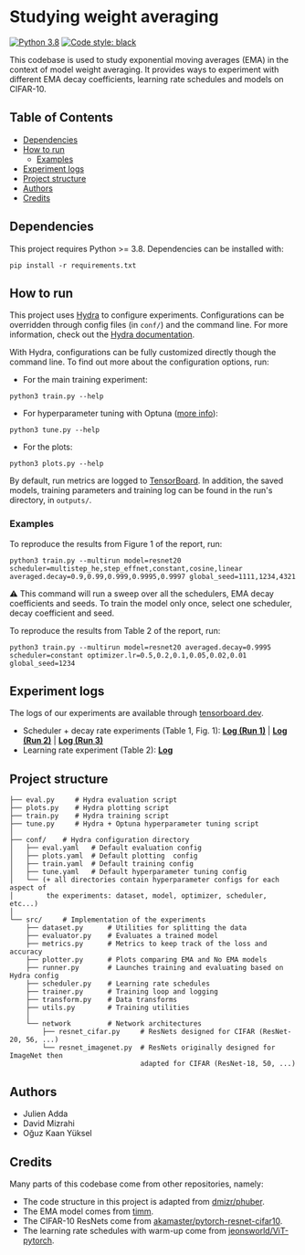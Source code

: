 # Studying weight averaging

[![Python 3.8](https://img.shields.io/badge/python-3.8-blue.svg)](https://www.python.org/downloads/release/python-380//)
[![Code style: black](https://img.shields.io/badge/code%20style-black-000000.svg)](https://github.com/psf/black)

This codebase is used to study exponential moving averages (EMA) in the context of model weight averaging. It provides ways to experiment with different EMA decay coefficients, learning rate schedules and models on CIFAR-10.

## Table of Contents

- [Dependencies](#dependencies)
- [How to run](#how-to-run)
  - [Examples](#examples)
- [Experiment logs](#experiment-logs)
- [Project structure](#project-structure)
- [Authors](#authors)
- [Credits](#credits)


## Dependencies
This project requires Python >= 3.8. Dependencies can be installed with:
```
pip install -r requirements.txt
```


## How to run

This project uses [Hydra](https://hydra.cc/) to configure experiments. Configurations can be overridden through config files (in `conf/`) and the command line. For more information, check out the [Hydra documentation](https://hydra.cc/docs/intro/).

With Hydra, configurations can be fully customized directly though the command line. To find out more about the configuration options, run:
- For the main training experiment:
```
python3 train.py --help
```
- For hyperparameter tuning with Optuna ([more info](https://hydra.cc/docs/plugins/optuna_sweeper)):
```
python3 tune.py --help
```
- For the plots:
```
python3 plots.py --help
```

By default, run metrics are logged to [TensorBoard](https://www.tensorflow.org/tensorboard). In addition, the saved models, training parameters and training log can be found in the run's directory, in `outputs/`.

### Examples
To reproduce the results from Figure 1 of the report, run:
```
python3 train.py --multirun model=resnet20 scheduler=multistep_he,step_effnet,constant,cosine,linear averaged.decay=0.9,0.99,0.999,0.9995,0.9997 global_seed=1111,1234,4321
```
⚠️ This command will run a sweep over all the schedulers, EMA decay coefficients and seeds. To train the model only once, select one scheduler, decay coefficient and seed.

To reproduce the results from Table 2 of the report, run:
```
python3 train.py --multirun model=resnet20 averaged.decay=0.9995 scheduler=constant optimizer.lr=0.5,0.2,0.1,0.05,0.02,0.01 global_seed=1234
```

## Experiment logs

The logs of our experiments are available through [tensorboard.dev](https://tensorboard.dev/).

- Scheduler + decay rate experiments (Table 1, Fig. 1): [**Log (Run 1)**](https://tensorboard.dev/experiment/p9Hjq9kySPaeg84NtZX57Q) | [**Log (Run 2)**](https://tensorboard.dev/experiment/8NJxp4UgSXamjGrbUlQUxw) | [**Log (Run 3)**](https://tensorboard.dev/experiment/Wwrw9xKiQQGzwVp1DE2d2w)
- Learning rate experiment (Table 2): [**Log**](https://tensorboard.dev/experiment/iy10jUyCQyaW62wWU7yKpw)


## Project structure


```
├── eval.py     # Hydra evaluation script
├── plots.py    # Hydra plotting script
├── train.py    # Hydra training script
├── tune.py     # Hydra + Optuna hyperparameter tuning script
│
├── conf/    # Hydra configuration directory
│   ├── eval.yaml   # Default evaluation config
│   ├── plots.yaml  # Default plotting  config
│   ├── train.yaml  # Default training config
│   ├── tune.yaml   # Default hyperparameter tuning config
│   └── (+ all directories contain hyperparameter configs for each aspect of
│        the experiments: dataset, model, optimizer, scheduler, etc...) 
│ 
└── src/     # Implementation of the experiments
    ├── dataset.py      # Utilities for splitting the data
    ├── evaluator.py    # Evaluates a trained model
    ├── metrics.py      # Metrics to keep track of the loss and accuracy
    ├── plotter.py      # Plots comparing EMA and No EMA models
    ├── runner.py       # Launches training and evaluating based on Hydra config
    ├── scheduler.py    # Learning rate schedules
    ├── trainer.py      # Training loop and logging
    ├── transform.py    # Data transforms
    ├── utils.py        # Training utilities
    │
    └── network         # Network architectures
        ├── resnet_cifar.py     # ResNets designed for CIFAR (ResNet-20, 56, ...)
        └── resnet_imagenet.py  # ResNets originally designed for ImageNet then 
                                adapted for CIFAR (ResNet-18, 50, ...)   
```

## Authors
- Julien Adda
- David Mizrahi
- Oğuz Kaan Yüksel


## Credits
Many parts of this codebase come from other repositories, namely:

- The code structure in this project is adapted from [dmizr/phuber](https://github.com/dmizr/phuber).
- The EMA model comes from [timm](https://github.com/rwightman/pytorch-image-models).
- The CIFAR-10 ResNets come from [akamaster/pytorch-resnet-cifar10](https://github.com/akamaster/pytorch_resnet_cifar10).
- The learning rate schedules with warm-up come from [jeonsworld/ViT-pytorch](https://github.com/jeonsworld/ViT-pytorch).
